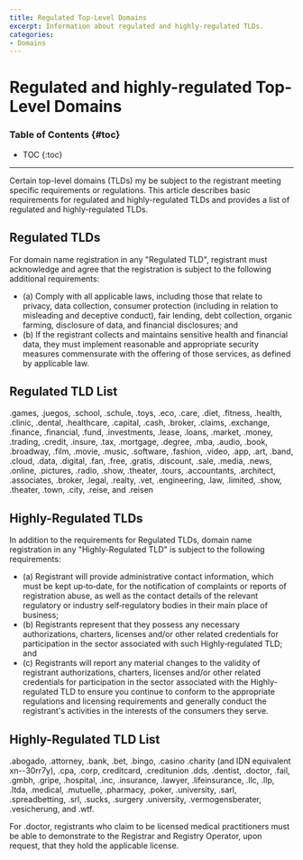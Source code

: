 ```yaml
---
title: Regulated Top-Level Domains
excerpt: Information about regulated and highly-regulated TLDs.
categories:
- Domains
---
```


# Regulated and highly-regulated Top-Level Domains

### Table of Contents {#toc}

* TOC
{:toc}

---

Certain top-level domains (TLDs) my be subject to the registrant meeting specific requirements or regulations. This article describes basic requirements for regulated and highly-regulated TLDs and provides a list of regulated and highly-regulated TLDs.

## Regulated TLDs

For domain name registration in any "Regulated TLD", registrant must acknowledge and agree that the registration is subject to the following additional requirements:

- (a) Comply with all applicable laws, including those that relate to privacy, data collection, consumer protection (including in relation to misleading and deceptive conduct), fair lending, debt collection, organic farming, disclosure of data, and financial disclosures; and 
- (b) If the registrant collects and maintains sensitive health and financial data, they must implement reasonable and appropriate security measures commensurate with the offering of those services, as defined by applicable law.

## Regulated TLD List

.games, .juegos, .school, .schule, .toys, .eco, .care, .diet, .fitness, .health, .clinic, .dental, .healthcare, .capital, .cash, .broker, .claims, .exchange, .finance, .financial, .fund, .investments, .lease, .loans, .market, .money, .trading, .credit, .insure, .tax, .mortgage, .degree, .mba, .audio, .book, .broadway, .film, .movie, .music, .software, .fashion, .video, .app, .art, .band, .cloud, .data, .digital, .fan, .free, .gratis, .discount, .sale, .media, .news, .online, .pictures, .radio, .show, .theater, .tours, .accountants, .architect, .associates, .broker, .legal, .realty, .vet, .engineering, .law, .limited, .show, .theater, .town, .city, .reise, and .reisen

## Highly-Regulated TLDs

In addition to the requirements for Regulated TLDs, domain name registration in any "Highly-Regulated TLD" is subject to the following requirements:

- (a) Registrant will provide administrative contact information, which must be kept up‐to‐date, for the notification of complaints or reports of registration abuse, as well as the contact details of the relevant regulatory or industry self‐regulatory bodies in their main place of business;
- (b) Registrants represent that they possess any necessary authorizations, charters, licenses and/or other related credentials for participation in the sector associated with such Highly‐regulated TLD; and
- (c) Registrants will report any material changes to the validity of registrant authorizations, charters, licenses and/or other related credentials for participation in the sector associated with the Highly‐regulated TLD to ensure you continue to conform to the appropriate regulations and licensing requirements and generally conduct the registrant's activities in the interests of the consumers they serve.

## Highly-Regulated TLD List

.abogado, .attorney, .bank, .bet, .bingo, .casino .charity (and IDN equivalent xn--30rr7y), .cpa, .corp, creditcard, .creditunion .dds, .dentist, .doctor, .fail, .gmbh, .gripe, .hospital, .inc, .insurance, .lawyer, .lifeinsurance, .llc, .llp, .ltda, .medical, .mutuelle, .pharmacy, .poker, .university, .sarl, .spreadbetting, .srl, .sucks, .surgery .university, .vermogensberater, .vesicherung,  and .wtf.

For .doctor, registrants who claim to be licensed medical practitioners must be able to demonstrate to the Registrar and Registry Operator, upon request, that they hold the applicable license.
